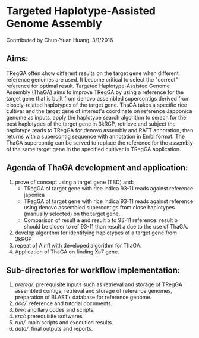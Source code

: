 # Targeted Haplotype-Assisted Genome Assembly
Contributed by Chun-Yuan Huang, 3/1/2016

## Aims: 
TRegGA often show different results on the target gene when different reference genomes are used. It become critical to select the "correct" reference for optimal result. Targeted Haplotype-Assisted Genome Assembly (ThaGA) aims to improve TRegGA by using a reference for the target gene that is built from denovo assembled supercontigs derived from closely-related haplotypes of the target gene. ThaGA takes a specific rice cultivar and the target gene of interest's coordinate on reference Japponica genome as inputs, apply the haplotype search algorithm to serach for the best haplotypes of the target gene in 3kRGP, retrieve and subject the haplotype reads to TRegGA for denovo assembly and RATT annotation, then returns with a supercontig sequence with annotation in Embl format. The ThaGA supercontig can be served to replace the reference for the assembly of the same target gene in the specified cultivar in TRegGA application. 

## Agenda of ThaGA development and application:
1. prove of concept using a target gene (TBD) and:
    * TRegGA of target gene with rice indica 93-11 reads against reference japonica
    * TRegGA of target gene with rice indica 93-11 reads against reference using denovo assembled supercontigs from close haplotypes (manually selected) on the target gene.
    * Comparison of result a and result b to 93-11 reference: result b should be closer to ref 93-11 than result a due to the use of ThaGA.
2. develop algorithm for identifying haplotypes of a target gene from 3kRGP
3. repeat of Aim1 with developed algorithm for ThaGA.
4. Application of ThaGA on finding Xa7 gene.

## Sub-directories for workflow implementation:
1. *prereq/*: prerequisite inputs such as retrieval and storage of TRegGA assembled contigs; retrieval and storage of reference genomes, preparation of BLAST+ database for reference genome.
2. *doc/*: reference and tutorial documents.
3. *bin/*: ancillary codes and scripts.
4. *src/*: prerequisite softwares
5. *run/*: main scripts and execution results.
6. *data/*: final outputs and reports.
